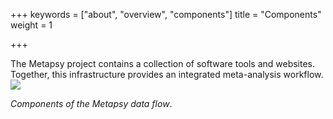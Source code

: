 +++
keywords = ["about", "overview", "components"]
title = "Components"
weight = 1

+++

The Metapsy project contains a collection of software tools and websites. Together, this infrastructure provides an integrated meta-analysis workflow.  
![](/uploads/metapsy-flow.png)

_Components of the Metapsy data flow_.